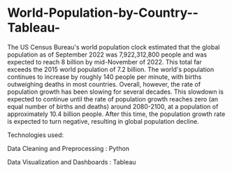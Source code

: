 # World-Population-by-Country--Tableau-
The US Census Bureau's world population clock estimated that the global population as of September 2022 was 7,922,312,800 people and was expected to reach 8 billion by mid-November of 2022. This total far exceeds the 2015 world population of 7.2 billion. The world's population continues to increase by roughly 140 people per minute, with births outweighing deaths in most countries.
Overall, however, the rate of population growth has been slowing for several decades. This slowdown is expected to continue until the rate of population growth reaches zero (an equal number of births and deaths) around 2080-2100, at a population of approximately 10.4 billion people. After this time, the population growth rate is expected to turn negative, resulting in global population decline.

Technologies used:

Data Cleaning and Preprocessing : Python

Data Visualization and Dashboards : Tableau 
